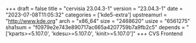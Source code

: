 +++
draft = false
title = "cervisia 23.04.3-1"
version = "23.04.3-1"
date = "2023-07-08T11:05:32"
categories = ['kde5-extra']
upstreamurl = "http://www.kde.org"
arch = "x86_64"
size = "2468620"
usize = "6561275"
sha1sum = "f0979e2e743e890717ac665a4207759b7a9fb2c5"
depends = "['kparts>=5.107.0', 'kdesu>=5.107.0', 'kinit>=5.107.0']"
+++
CVS Frontend